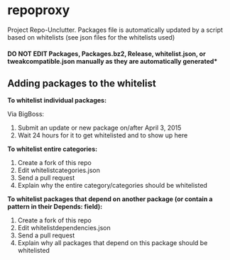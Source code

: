 # repoproxy
Project Repo-Unclutter. Packages file is automatically updated by a script based on whitelists (see json files for the whitelists used)

#### DO NOT EDIT Packages, Packages.bz2, Release, whitelist.json, or tweakcompatible.json manually as they are automatically generated*

## Adding packages to the whitelist

**To whitelist individual packages:**
  
Via BigBoss:
  1. Submit an update or new package on/after April 3, 2015
  2. Wait 24 hours for it to get whitelisted and to show up here

**To whitelist entire categories:**
  1. Create a fork of this repo
  2. Edit whitelistcategories.json
  3. Send a pull request
  4. Explain why the entire category/categories should be whitelisted
  
**To whitelist packages that depend on another package (or contain a pattern in their Depends: field):**
  1. Create a fork of this repo
  2. Edit whitelistdependencies.json
  3. Send a pull request
  4. Explain why all packages that depend on this package should be whitelisted
